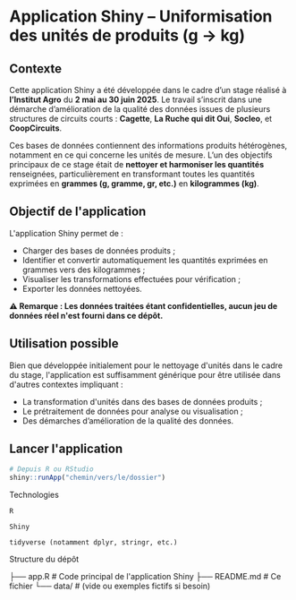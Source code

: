 # Application Shiny – Uniformisation des unités de produits (g → kg)

## Contexte

Cette application Shiny a été développée dans le cadre d’un stage réalisé à **l’Institut Agro** du **2 mai au 30 juin 2025**. Le travail s’inscrit dans une démarche d’amélioration de la qualité des données issues de plusieurs structures de circuits courts : **Cagette**, **La Ruche qui dit Oui**, **Socleo**, et **CoopCircuits**.

Ces bases de données contiennent des informations produits hétérogènes, notamment en ce qui concerne les unités de mesure. L’un des objectifs principaux de ce stage était de **nettoyer et harmoniser les quantités** renseignées, particulièrement en transformant toutes les quantités exprimées en **grammes (g, gramme, gr, etc.)** en **kilogrammes (kg)**.

## Objectif de l'application

L'application Shiny permet de :

- Charger des bases de données produits ;
- Identifier et convertir automatiquement les quantités exprimées en grammes vers des kilogrammes ;
- Visualiser les transformations effectuées pour vérification ;
- Exporter les données nettoyées.

**⚠️ Remarque : Les données traitées étant confidentielles, aucun jeu de données réel n'est fourni dans ce dépôt.**

## Utilisation possible

Bien que développée initialement pour le nettoyage d'unités dans le cadre du stage, l'application est suffisamment générique pour être utilisée dans d'autres contextes impliquant :

- La transformation d'unités dans des bases de données produits ;
- Le prétraitement de données pour analyse ou visualisation ;
- Des démarches d’amélioration de la qualité des données.

## Lancer l'application

```r
# Depuis R ou RStudio
shiny::runApp("chemin/vers/le/dossier")
```

Technologies

    R

    Shiny

    tidyverse (notamment dplyr, stringr, etc.)

Structure du dépôt

├── app.R                 # Code principal de l'application Shiny
├── README.md             # Ce fichier
└── data/                 # (vide ou exemples fictifs si besoin)

